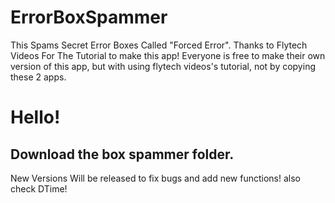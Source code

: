 # ErrorBoxSpammer
This Spams Secret Error Boxes Called "Forced Error".  Thanks to Flytech Videos For The Tutorial to make this app! Everyone is free to make their own version of this app, but with using flytech videos's tutorial, not by copying these 2 apps.
# Hello!
## Download the box spammer folder.
New Versions Will be released to fix bugs and add new functions! also check DTime!
